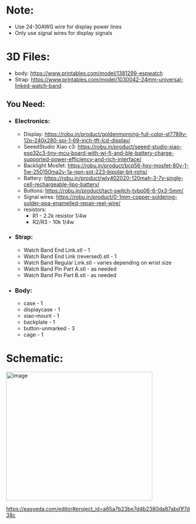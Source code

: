 # Note:
 - Use 24-30AWG wire for display power lines
 - Only use signal wires for display signals

# 3D Files:
- body: https://www.printables.com/model/1381299-espwatch
- Strap: https://www.printables.com/model/1030042-24mm-universal-linked-watch-band

## You Need:

- ### Electronics:
  - Display: https://robu.in/product/goldenmorning-full-color-st7789v-12p-240x280-spi-1-69-inch-tft-lcd-display/
  - SeeedStudio Xiao c3: https://robu.in/product/seeed-studio-xiao-esp32c3-tiny-mcu-board-with-wi-fi-and-ble-battery-charge-supported-power-efficiency-and-rich-interface/
  - Backlight Mosfet: https://robu.in/product/bcp56-hxy-mosfet-80v-1-5w-250150ma2v-1a-npn-sot-223-bipolar-bjt-rohs/
  - Battery: https://robu.in/product/wly402020-120mah-3-7v-single-cell-rechargeable-lipo-battery/
  - Buttons: https://robu.in/product/tact-switch-tvbp06-6-0x3-5mm/
  - Signal wires: https://robu.in/product/0-1mm-copper-soldering-solder-ppa-enamelled-repair-reel-wire/
  - resistors:
      - R1 - 2.2k resistor 1/4w
      - R2/R3 - 10k 1/4w

- ### Strap:
  - Watch Band End Link.stl - 1
  - Watch Band End Link (reversed).stl - 1
  - Watch Band Regular Link.stl - varies depending on wrist size
  - Watch Band Pin Part A.stl - as needed
  - Watch Band Pin Part B.stl - as needed
    
- ### Body:
  - case - 1
  - displaycase - 1
  - xiao-mount - 1
  - backplate - 1
  - button-unmarked - 3
  - cage - 1

# Schematic:
<img width="396" height="349" alt="image" src="https://github.com/user-attachments/assets/655c699a-2bfa-44a9-8700-86a684ac3654" />

https://easyeda.com/editor#project_id=a65a7b23be7d4b2380da87abd1f7d38c
